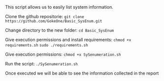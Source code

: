 This script allows us to easily list system information.

Clone the github repositorie:
`git clone https://github.com/GokeOne/Basic_SysEnum.git`

Change directory to the new folder:
`cd Basic_SysEnum`

Give execution permissions and install requirements:
`chmod +x requirements.sh`
`sudo ./requirements.sh`

Give execution permissions: 
`chmod +x SySenumeration.sh`

Run the script: 
`./SySenumeration.sh`

Once executed we will be able to see the information collected in the report
